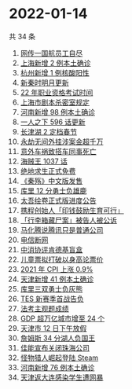 # 2022-01-14

共 34 条

<!-- BEGIN -->
<!-- 最后更新时间 Fri Jan 14 2022 14:12:11 GMT+0800 (China Standard Time) -->

1. [网传一国航员工自尽](https://www.zhihu.com/search?q=国航员工自尽)
1. [上海新增 2 例本土确诊](https://www.zhihu.com/search?q=上海疫情)
1. [杭州新增 1 例核酸阳性](https://www.zhihu.com/search?q=杭州疫情)
1. [新秦时明月更新](https://www.zhihu.com/search?q=新秦时明月)
1. [22 年职业资格考试时间](https://www.zhihu.com/search?q=职业资格考试时间)
1. [上海市剧本杀密室规定](https://www.zhihu.com/search?q=剧本杀)
1. [河南新增 98 例本土确诊](https://www.zhihu.com/search?q=河南疫情)
1. [一人之下 596 话更新](https://www.zhihu.com/search?q=一人之下)
1. [长津湖 2 定档春节](https://www.zhihu.com/search?q=水门桥)
1. [永劫无间外挂涉案金超千万](https://www.zhihu.com/search?q=永劫无间)
1. [意外车祸致搭车同事死亡](https://www.zhihu.com/search?q=搭车死亡)
1. [海贼王 1037 话](https://www.zhihu.com/search?q=海贼王)
1. [绝地求生正式免费](https://www.zhihu.com/search?q=绝地求生)
1. [《秦殇》中文版发售](https://www.zhihu.com/search?q=秦殇)
1. [库里 12 分勇士负雄鹿](https://www.zhihu.com/search?q=勇士)
1. [太吾绘卷正式版进度公告](https://www.zhihu.com/search?q=太吾绘卷)
1. [携程创始人「印钱鼓励生育可行」](https://www.zhihu.com/search?q=携程创始人)
1. [「行李箱藏尸案」被告人被公诉](https://www.zhihu.com/search?q=行李箱藏尸案)
1. [马化腾说腾讯只是普通公司](https://www.zhihu.com/search?q=马化腾)
1. [电信断网](https://www.zhihu.com/search?q=电信断网)
1. [中消协评肯德基盲盒](https://www.zhihu.com/search?q=肯德基盲盒)
1. [儿童票拟打破以身高论票价](https://www.zhihu.com/search?q=儿童票)
1. [2021 年 CPI 上涨 0.9%](https://www.zhihu.com/search?q=2021cpi)
1. [天津新增 41 例本土确诊](https://www.zhihu.com/search?q=天津疫情)
1. [库里三双勇士负灰熊](https://www.zhihu.com/search?q=勇士)
1. [TES 新赛季首战告负](https://www.zhihu.com/search?q=tes)
1. [法考主观题成绩](https://www.zhihu.com/search?q=法考主观题)
1. [GDP 超万亿城市增至 24 个](https://www.zhihu.com/search?q=GDP超万亿城市)
1. [天津市 12 日下午放假](https://www.zhihu.com/search?q=天津放假)
1. [詹姆斯 34 分湖人负国王](https://www.zhihu.com/search?q=湖人)
1. [佳能宣布关闭珠海公司](https://www.zhihu.com/search?q=佳能)
1. [怪物猎人崛起登陆 Steam](https://www.zhihu.com/search?q=怪物猎人崛起)
1. [河南新增 76 例本土确诊](https://www.zhihu.com/search?q=河南疫情)
1. [天津返大连感染学生遭网暴](https://www.zhihu.com/search?q=感染学生被网暴)

<!-- END -->

